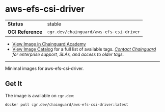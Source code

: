 <!--monopod:start-->
# aws-efs-csi-driver
| | |
| - | - |
| **Status** | stable |
| **OCI Reference** | `cgr.dev/chainguard/aws-efs-csi-driver` |


* [View Image in Chainguard Academy](https://edu.chainguard.dev/chainguard/chainguard-images/reference/aws-efs-csi-driver/overview/)
* [View Image Catalog](https://console.enforce.dev/images/catalog) for a full list of available tags.
*[Contact Chainguard](https://www.chainguard.dev/chainguard-images) for enterprise support, SLAs, and access to older tags.*

---
<!--monopod:end-->

Minimal images for aws-efs-csi-driver.

## Get It

The image is available on `cgr.dev`:

```
docker pull cgr.dev/chainguard/aws-efs-csi-driver:latest
```
